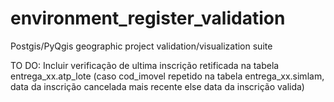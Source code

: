 # environment_register_validation
Postgis/PyQgis geographic project validation/visualization suite

TO DO:
Incluir verificação de ultima inscrição retificada na tabela entrega_xx.atp_lote (caso cod_imovel repetido na tabela entrega_xx.simlam, data da inscrição cancelada mais recente else data da inscrição valida)
